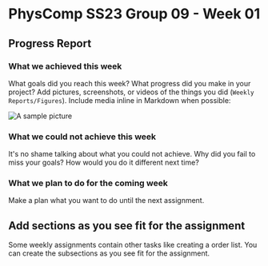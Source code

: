 # PhysComp SS23 Group 09 - Week 01

## Progress Report

### What we achieved this week

What goals did you reach this week? What progress did you make in your project? Add pictures, screenshots, or videos of
the things you did (`Weekly Reports/Figures`). Include media inline in Markdown when possible:

![A sample picture](Figures/sample-picture.jpg)

### What we could not achieve this week

It's no shame talking about what you could not achieve. Why did you fail to miss your goals? How would you do it
different next time?

### What we plan to do for the coming week

Make a plan what you want to do until the next assignment.

## Add sections as you see fit for the assignment

Some weekly assignments contain other tasks like creating a order list. You can create the subsections as you see fit 
for the assignment.
